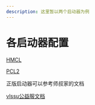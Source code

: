 ```yaml
---
description: 这里暂以两个启动器为例
---
```


# 各启动器配置

[HMCL](./hmcl-qi-dong-qi.md)  

[PCL2](./pcl-qi-dong-qi.md)

正版启动器可以参考师叔家的文档

[vlssu公益服文档](https://docs.vlssu.com/vlssuskin/advanced-usage/Yggdrasil#%E6%AD%A3%E7%89%88-%E5%90%AF%E5%8A%A8%E5%99%A8%E7%A4%BA%E4%BE%8B)
